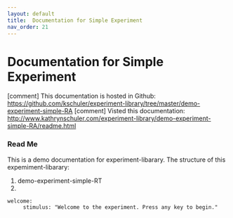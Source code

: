 ```yaml
---
layout: default
title:  Documentation for Simple Experiment
nav_order: 21
---
```

# Documentation for Simple Experiment

[comment] This documentation is hosted in Github: https://github.com/kschuler/experiment-library/tree/master/demo-experiment-simple-RA
[comment] Visted this documentation: http://www.kathrynschuler.com/experiment-library/demo-experiment-simple-RA/readme.html


### Read Me
This is a demo documentation for experiment-libarary. The structure of this expemiment-libarary:

1. demo-experiment-simple-RT
2. 
```
welcome:
     stimulus: "Welcome to the experiment. Press any key to begin."
```
<!--stackedit_data:
eyJoaXN0b3J5IjpbLTMyNzAwMjQ3OCwtMTc1NTE2MDEwNiw5OT
cwODA4MjIsMTE4OTk4MDczNCwxNjA5Mjk3MTUwLC00OTE2MzU0
NzksLTE5NDA2OTIxNDAsLTg2NDMwMzA1MSwtNzM5MzY1MTQwLD
E1ODE0NjM5ODYsLTEwNTk0Mzc1NzMsMjk2NjUyNDczLDE3ODg3
OTU0NzUsLTE5NjA3MjQzNDQsMTc4NjA1ODU1M119
-->